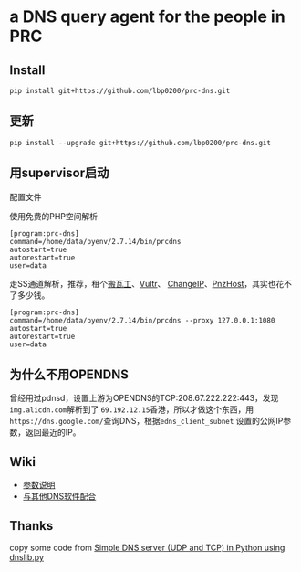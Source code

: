 # a DNS query agent for the people in PRC

## Install
```
pip install git+https://github.com/lbp0200/prc-dns.git
```

## 更新
```
pip install --upgrade git+https://github.com/lbp0200/prc-dns.git
```

## 用supervisor启动
配置文件

使用免费的PHP空间解析
```
[program:prc-dns]
command=/home/data/pyenv/2.7.14/bin/prcdns
autostart=true
autorestart=true
user=data
```

走SS通道解析，推荐，租个[搬瓦工](https://polr.liuboping.com/9zuU9)、[Vultr](https://polr.liuboping.com/PrgTf)、
[ChangeIP](https://polr.liuboping.com/changeip)、[PnzHost](https://polr.liuboping.com/pnzhost)，其实也花不了多少钱。
```
[program:prc-dns]
command=/home/data/pyenv/2.7.14/bin/prcdns --proxy 127.0.0.1:1080
autostart=true
autorestart=true
user=data
```

## 为什么不用OPENDNS
曾经用过pdnsd，设置上游为OPENDNS的TCP:208.67.222.222:443，发现`img.alicdn.com`解析到了
`69.192.12.15`香港，所以才做这个东西，用`https://dns.google.com/`查询DNS，根据`edns_client_subnet`
设置的公网IP参数，返回最近的IP。

## Wiki
- [参数说明](doc/parameter.md)
- [与其他DNS软件配合](doc/with_other.md)

## Thanks
copy some code from [Simple DNS server (UDP and TCP) in Python using dnslib.py](https://gist.github.com/andreif/6069838)
